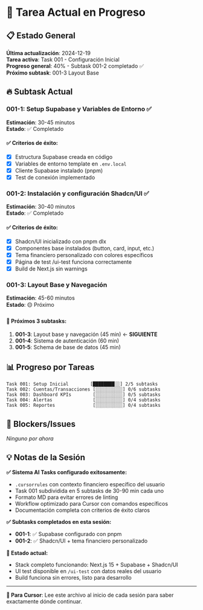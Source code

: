 # 🎯 Tarea Actual en Progreso

## 📋 Estado General

**Última actualización**: 2024-12-19  
**Tarea activa**: Task 001 - Configuración Inicial  
**Progreso general**: 40% - Subtask 001-2 completado ✅  
**Próximo subtask**: 001-3 Layout Base

## 🔥 Subtask Actual

### 001-1: Setup Supabase y Variables de Entorno ✅

**Estimación**: 30-45 minutos  
**Estado**: ✅ Completado

#### ✅ Criterios de éxito:

- [x] Estructura Supabase creada en código
- [x] Variables de entorno template en `.env.local`
- [x] Cliente Supabase instalado (pnpm)
- [x] Test de conexión implementado

### 001-2: Instalación y configuración Shadcn/UI ✅

**Estimación**: 30-40 minutos  
**Estado**: ✅ Completado

#### ✅ Criterios de éxito:

- [x] Shadcn/UI inicializado con pnpm dlx
- [x] Componentes base instalados (button, card, input, etc.)
- [x] Tema financiero personalizado con colores específicos
- [x] Página de test /ui-test funciona correctamente
- [x] Build de Next.js sin warnings

### 001-3: Layout Base y Navegación

**Estimación**: 45-60 minutos  
**Estado**: 🟡 Próximo

#### 🎯 Próximos 3 subtasks:

1. **001-3**: Layout base y navegación (45 min) ← **SIGUIENTE**
2. **001-4**: Sistema de autenticación (60 min)
3. **001-5**: Schema de base de datos (45 min)

## 📊 Progreso por Tareas

```
Task 001: Setup Inicial        [████████░░] 2/5 subtasks
Task 002: Cuentas/Transacciones [░░░░░░░░░░] 0/6 subtasks
Task 003: Dashboard KPIs        [░░░░░░░░░░] 0/5 subtasks
Task 004: Alertas               [░░░░░░░░░░] 0/4 subtasks
Task 005: Reportes              [░░░░░░░░░░] 0/4 subtasks
```

## 🚨 Blockers/Issues

_Ninguno por ahora_

## 💡 Notas de la Sesión

**✅ Sistema AI Tasks configurado exitosamente:**

- `.cursorrules` con contexto financiero específico del usuario
- Task 001 subdividida en 5 subtasks de 30-90 min cada uno
- Formato MD para evitar errores de linting
- Workflow optimizado para Cursor con comandos específicos
- Documentación completa con criterios de éxito claros

**✅ Subtasks completados en esta sesión:**

- **001-1**: ✅ Supabase configurado con pnpm
- **001-2**: ✅ Shadcn/UI + tema financiero personalizado

**🎯 Estado actual:**

- Stack completo funcionando: Next.js 15 + Supabase + Shadcn/UI
- UI test disponible en `/ui-test` con datos reales del usuario
- Build funciona sin errores, listo para desarrollo

---

**🎯 Para Cursor**: Lee este archivo al inicio de cada sesión para saber exactamente dónde continuar.
